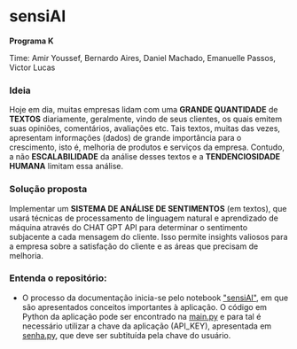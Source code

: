 # sensiAI
<b> Programa K </b>

Time: Amir Youssef, Bernardo Aires, Daniel Machado, Emanuelle Passos, Victor Lucas

### Ideia
Hoje em dia, muitas empresas lidam com uma **GRANDE QUANTIDADE** de **TEXTOS** diariamente, geralmente, vindo de seus clientes, os quais emitem suas opiniões, comentários, avaliações etc. Tais textos, muitas das vezes, apresentam informações (dados) de grande importância para o crescimento, isto é, melhoria de produtos e serviços da empresa. Contudo, a não **ESCALABILIDADE** da análise desses textos e a **TENDENCIOSIDADE HUMANA** limitam essa análise.

### Solução proposta
Implementar um **SISTEMA DE ANÁLISE DE SENTIMENTOS** (em textos), que usará técnicas de processamento de linguagem natural e aprendizado de máquina através do CHAT GPT API para determinar o sentimento subjacente a cada mensagem do cliente. Isso permite insights valiosos para a empresa sobre a satisfação do cliente e as áreas que precisam de melhoria.

### Entenda o repositório:

* O processo da documentação inicia-se pelo notebook ["sensiAI"](https://github.com/sensi-AI/buildzinho/blob/main/sensiAI.ipynb), em que são apresentados conceitos importantes à aplicação. O código em Python da aplicação pode ser encontrado na [main.py](https://github.com/sensi-AI/buildzinho/blob/main/main.py) e para tal é necessário utilizar a chave da aplicação (API_KEY), apresentada em [senha.py](https://github.com/sensi-AI/buildzinho/blob/main/senha.py), que deve ser subtituída pela chave do usuário.
